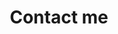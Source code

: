 ---
layout: contact.njk
permalink: /contact/index.html
title: Contact me
eleventyNavigation:
    key: Contact me
    title: Contact me
    order: 5
---